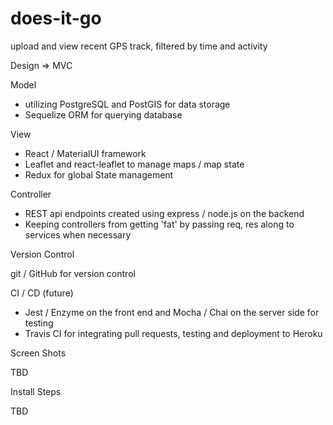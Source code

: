 # does-it-go
upload and view recent GPS track, filtered by time and activity

Design => MVC

Model

- utilizing PostgreSQL and PostGIS for data storage
- Sequelize ORM for querying database

View

- React / MaterialUI framework
- Leaflet and react-leaflet to manage maps / map state
- Redux for global State management

Controller

- REST api endpoints created using express / node.js on the backend
- Keeping controllers from getting 'fat' by passing req, res along to services when necessary

Version Control

git / GitHub for version control

CI / CD (future)

- Jest / Enzyme on the front end and Mocha / Chai on the server side for testing
- Travis CI for integrating pull requests, testing and deployment to Heroku

Screen Shots

TBD

Install Steps

TBD
